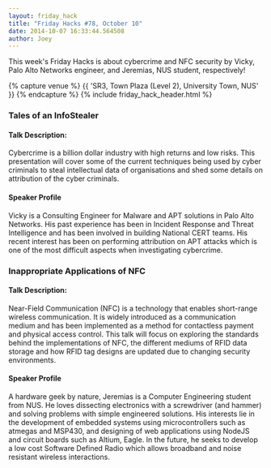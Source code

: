 ```yaml
---
layout: friday_hack
title: "Friday Hacks #78, October 10"
date: 2014-10-07 16:33:44.564508
author: Joey
---
```


This week's Friday Hacks is about cybercrime and NFC security by Vicky, Palo Alto Networks engineer, and Jeremias, NUS student, respectively!

{% capture venue %}
    {{ 'SR3, Town Plaza (Level 2), University Town, NUS' }}
{% endcapture %}
{% include friday_hack_header.html %}

### Tales of an InfoStealer

#### Talk Description:

Cybercrime is a billion dollar industry with high returns and low risks. This presentation will cover some of the current techniques being used by cyber criminals to steal intellectual data of organisations and shed some details on attribution of the cyber criminals.

#### Speaker Profile

Vicky is a Consulting Engineer for Malware and APT solutions in Palo Alto Networks. His past experience has been in Incident Response and Threat Intelligence and has been involved in building National CERT teams. His recent interest has been on performing attribution on APT attacks which is one of the most difficult aspects when investigating cybercrime.

### Inappropriate Applications of NFC

#### Talk Description:

Near-Field Communication (NFC) is a technology that enables short-range wireless communication. It is widely introduced as a communication medium and has been implemented as a method for contactless payment and physical access control. This talk will focus on exploring the standards behind the implementations of NFC, the different mediums of RFID data storage and how RFID tag designs are updated due to changing security environments.

#### Speaker Profile

A hardware geek by nature, Jeremias is a Computer Engineering student from NUS. He loves dissecting electronics with a screwdriver (and hammer) and solving problems with simple engineered solutions. His interests lie in the development of embedded systems using microcontrollers such as atmegas and MSP430, and designing of web applications using NodeJS and circuit boards such as Altium, Eagle. In the future, he seeks to develop a low cost Software Defined Radio which allows broadband and noise resistant wireless interactions.
